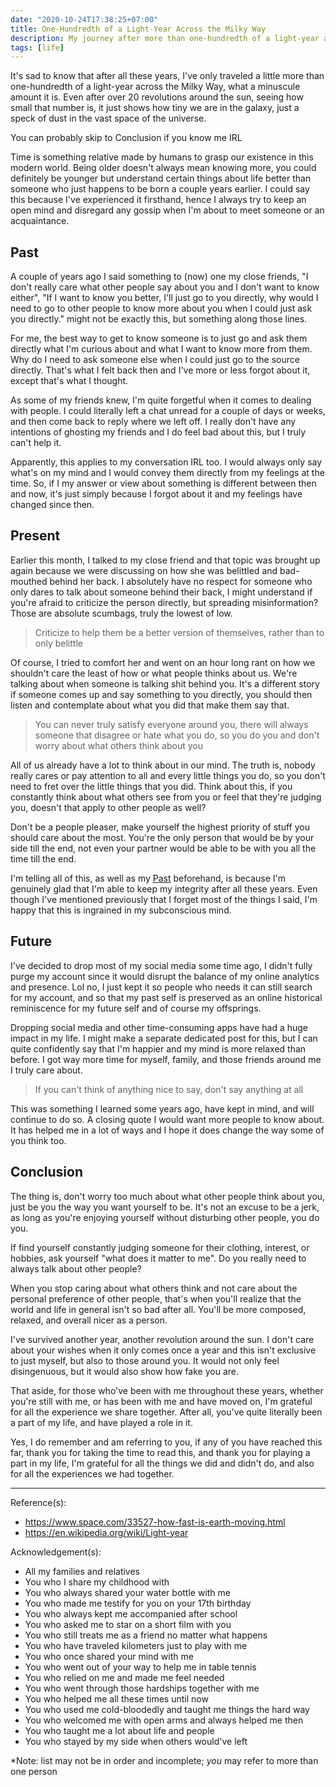 ```yaml
---
date: "2020-10-24T17:38:25+07:00"
title: One-Hundredth of a Light-Year Across the Milky Way
description: My journey after more than one-hundredth of a light-year across the Milky Way or over 20 revolutions around the sun
tags: [life]
---
```


It's sad to know that after all these years, I've only traveled a little more than one-hundredth of a light-year across the Milky Way, what a minuscule amount it is. Even after over 20 revolutions around the sun, seeing how small that number is, it just shows how tiny we are in the galaxy, just a speck of dust in the vast space of the universe.

<section data-info="note">
  <p>You can probably skip to Conclusion if you know me IRL</p>
</section>

Time is something relative made by humans to grasp our existence in this modern world. Being older doesn't always mean knowing more, you could definitely be younger but understand certain things about life better than someone who just happens to be born a couple years earlier. I could say this because I've experienced it firsthand, hence I always try to keep an open mind and disregard any gossip when I'm about to meet someone or an acquaintance.

## Past

A couple of years ago I said something to (now) one my close friends, "I don't really care what other people say about you and I don't want to know either", "If I want to know you better, I'll just go to you directly, why would I need to go to other people to know more about you when I could just ask you directly." might not be exactly this, but something along those lines.

For me, the best way to get to know someone is to just go and ask them directly what I'm curious about and what I want to know more from them. Why do I need to ask someone else when I could just go to the source directly. That's what I felt back then and I've more or less forgot about it, except that's what I thought.

As some of my friends knew, I'm quite forgetful when it comes to dealing with people. I could literally left a chat unread for a couple of days or weeks, and then come back to reply where we left off. I really don't have any intentions of ghosting my friends and I do feel bad about this, but I truly can't help it.

Apparently, this applies to my conversation IRL too. I would always only say what's on my mind and I would convey them directly from my feelings at the time. So, if I my answer or view about something is different between then and now, it's just simply because I forgot about it and my feelings have changed since then.

## Present

Earlier this month, I talked to my close friend and that topic was brought up again because we were discussing on how she was belittled and bad-mouthed behind her back. I absolutely have no respect for someone who only dares to talk about someone behind their back, I might understand if you're afraid to criticize the person directly, but spreading misinformation? Those are absolute scumbags, truly the lowest of low.

> Criticize to help them be a better version of themselves, rather than to only belittle

Of course, I tried to comfort her and went on an hour long rant on how we shouldn't care the least of how or what people thinks about us. We're talking about when someone is talking shit behind you. It's a different story if someone comes up and say something to you directly, you should then listen and contemplate about what you did that make them say that.

> You can never truly satisfy everyone around you, there will always someone that disagree or hate what you do, so you do you and don't worry about what others think about you

All of us already have a lot to think about in our mind. The truth is, nobody really cares or pay attention to all and every little things you do, so you don't need to fret over the little things that you did. Think about this, if you constantly think about what others see from you or feel that they're judging you, doesn't that apply to other people as well?

Don't be a people pleaser, make yourself the highest priority of stuff you should care about the most. You're the only person that would be by your side till the end, not even your partner would be able to be with you all the time till the end.

I'm telling all of this, as well as my [Past](#past) beforehand, is because I'm genuinely glad that I'm able to keep my integrity after all these years. Even though I've mentioned previously that I forget most of the things I said, I'm happy that this is ingrained in my subconscious mind.

## Future

I've decided to drop most of my social media some time ago, I didn't fully purge my account since it would disrupt the balance of my online analytics and presence. Lol no, I just kept it so people who needs it can still search for my account, and so that my past self is preserved as an online historical reminiscence for my future self and of course my offsprings.

Dropping social media and other time-consuming apps have had a huge impact in my life. I might make a separate dedicated post for this, but I can quite confidently say that I'm happier and my mind is more relaxed than before. I got way more time for myself, family, and those friends around me I truly care about.

> If you can't think of anything nice to say, don't say anything at all

This was something I learned some years ago, have kept in mind, and will continue to do so. A closing quote I would want more people to know about. It has helped me in a lot of ways and I hope it does change the way some of you think too.

## Conclusion

The thing is, don't worry too much about what other people think about you, just be you the way you want yourself to be. It's not an excuse to be a jerk, as long as you're enjoying yourself without disturbing other people, you do you.

If find yourself constantly judging someone for their clothing, interest, or hobbies, ask yourself "what does it matter to me". Do you really need to always talk about other people?

When you stop caring about what others think and not care about the personal preference of other people, that's when you'll realize that the world and life in general isn't so bad after all. You'll be more composed, relaxed, and overall nicer as a person.

I've survived another year, another revolution around the sun. I don't care about your wishes when it only comes once a year and this isn't exclusive to just myself, but also to those around you. It would not only feel disingenuous, but it would also show how fake you are.

That aside, for those who've been with me throughout these years, whether you're still with me, or has been with me and have moved on, I'm grateful for all the experience we share together. After all, you've quite literally been a part of my life, and have played a role in it.

Yes, I do remember and am referring to you, if any of you have reached this far, thank you for taking the time to read this, and thank you for playing a part in my life, I'm grateful for all the things we did and didn't do, and also for all the experiences we had together.

***
Reference(s):

- <https://www.space.com/33527-how-fast-is-earth-moving.html>
- <https://en.wikipedia.org/wiki/Light-year>

Acknowledgement(s):

- All my families and relatives
- You who I share my childhood with
- You who always shared your water bottle with me
- You who made me testify for you on your 17th birthday
- You who always kept me accompanied after school
- You who asked me to star on a short film with you
- You who still treats me as a friend no matter what happens
- You who have traveled kilometers just to play with me
- You who once shared your mind with me
- You who went out of your way to help me in table tennis
- You who relied on me and made me feel needed
- You who went through those hardships together with me
- You who helped me all these times until now
- You who used me cold-bloodedly and taught me things the hard way
- You who welcomed me with open arms and always helped me then
- You who taught me a lot about life and people
- You who stayed by my side when others would've left

\*Note: list may not be in order and incomplete; *you* may refer to more than one person
